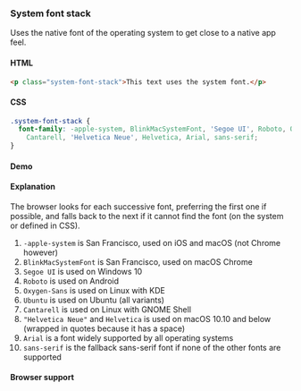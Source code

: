 ### System font stack

Uses the native font of the operating system to get close to a native app feel.

#### HTML

```html
<p class="system-font-stack">This text uses the system font.</p>
```

#### CSS

```css
.system-font-stack {
  font-family: -apple-system, BlinkMacSystemFont, 'Segoe UI', Roboto, Oxygen-Sans, Ubuntu,
    Cantarell, 'Helvetica Neue', Helvetica, Arial, sans-serif;
}
```

#### Demo

#### Explanation

The browser looks for each successive font, preferring the first one if possible, and
falls back to the next if it cannot find the font (on the system or defined in CSS).

1. `-apple-system` is San Francisco, used on iOS and macOS (not Chrome however)
2. `BlinkMacSystemFont` is San Francisco, used on macOS Chrome
3. `Segoe UI` is used on Windows 10
4. `Roboto` is used on Android
5. `Oxygen-Sans` is used on Linux with KDE
6. `Ubuntu` is used on Ubuntu (all variants)
7. `Cantarell` is used on Linux with GNOME Shell
8. `"Helvetica Neue"` and `Helvetica` is used on macOS 10.10 and below (wrapped in quotes because it has a space)
9. `Arial` is a font widely supported by all operating systems
10. `sans-serif` is the fallback sans-serif font if none of the other fonts are supported

#### Browser support

<!-- tags: visual -->
